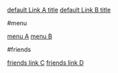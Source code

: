 [default Link A title](Link_A_url "Link A Description")
[default Link B title](Link_B_url "Link B Description")

#menu

[menu A](url "Description A")
[menu B](url "Description B")


#friends

[friends link C](url "Description C")
[friends link D](url "Description D")

